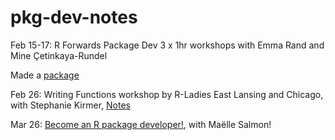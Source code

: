 # pkg-dev-notes
Feb 15-17: R Forwards Package Dev 3 x 1hr workshops with Emma Rand and Mine Çetinkaya-Rundel

Made a [package](../../../mypackage)

Feb 26: Writing Functions workshop by R-Ladies East Lansing and Chicago, with Stephanie Kirmer, [Notes](2021-02-26-r-functions.md)

Mar 26: [Become an R package developer!](https://github.com/rladies-eastlansing/2021-rpkgdev), with Maëlle Salmon!
